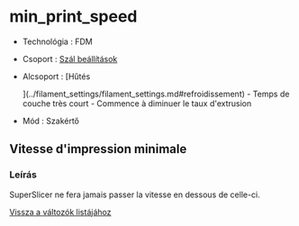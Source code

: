 # min\_print\_speed

* Technológia : FDM
* Csoport : [Szál beállítások](../filament_settings/filament_settings.md)
* Alcsoport : \[Hűtés

  \]\(../filament\_settings/filament\_settings.md\#refroidissement\) - Temps de couche très court - Commence à diminuer le taux d'extrusion

* Mód : Szakértő

## Vitesse d'impression minimale

### Leírás

SuperSlicer ne fera jamais passer la vitesse en dessous de celle-ci.

[Vissza a változók listájához](/)

